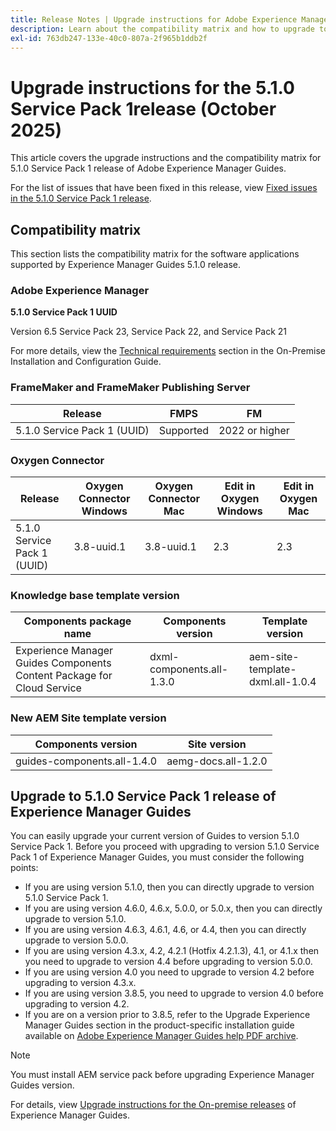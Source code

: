 ```yaml
---
title: Release Notes | Upgrade instructions for Adobe Experience Manager Guides 5.1.0 Service Pack 1 release
description: Learn about the compatibility matrix and how to upgrade to the 5.1.0 Service Pack 1 release of Adobe Experience Manager Guides.
exl-id: 763db247-133e-40c0-807a-2f965b1ddb2f
---
```

# Upgrade instructions for the 5.1.0 Service Pack 1release (October 2025)

This article covers the upgrade instructions and the compatibility matrix for 5.1.0 Service Pack 1 release of Adobe Experience Manager Guides.

For the list of issues that have been fixed in this release, view [Fixed issues in the 5.1.0 Service Pack 1 release](../release-info/fixed-issues-5-1-0-sp1.md).

## Compatibility matrix

This section lists the compatibility matrix for the software applications supported by Experience Manager Guides 5.1.0 release. 

### Adobe Experience Manager

**5.1.0 Service Pack 1 UUID**

Version 6.5 Service Pack 23, Service Pack 22, and Service Pack 21

For more details, view the [Technical requirements](../install-guide/download-install-technical-requirements.md) section in the On-Premise Installation and Configuration Guide.

### FrameMaker and FrameMaker Publishing Server

|Release| FMPS| FM |
| --- | --- | --- |
|5.1.0 Service Pack 1 (UUID) | Supported | 2022 or higher  |

### Oxygen Connector

| Release | Oxygen Connector Windows | Oxygen Connector Mac | Edit in Oxygen Windows | Edit in Oxygen Mac |  
| --- | --- | --- |--- |--- |
| 5.1.0 Service Pack 1 (UUID) | 3.8-uuid.1|3.8-uuid.1 |2.3 | 2.3  |

### Knowledge base template version

|Components package name| Components version | Template version|
|---|---|---|
|Experience Manager Guides Components Content Package for Cloud Service|dxml-components.all-1.3.0| aem-site-template-dxml.all-1.0.4|

### New AEM Site template version


| Components version | Site version|
|---|---|
|guides-components.all-1.4.0|aemg-docs.all-1.2.0|


## Upgrade to 5.1.0 Service Pack 1 release of Experience Manager Guides

You can easily upgrade your current version of Guides to version 5.1.0 Service Pack 1. Before you proceed with upgrading to version 5.1.0 Service Pack 1 of Experience Manager Guides, you must consider the following points:

- If you are using version 5.1.0, then you can directly upgrade to version 5.1.0 Service Pack 1. 
- If you are using version 4.6.0, 4.6.x, 5.0.0, or 5.0.x, then you can directly upgrade to version 5.1.0.
- If you are using version 4.6.3, 4.6.1, 4.6, or 4.4, then you can directly upgrade to version 5.0.0. 
- If you are using version 4.3.x, 4.2, 4.2.1 (Hotfix 4.2.1.3), 4.1, or 4.1.x then you need to upgrade to version 4.4 before upgrading to version 5.0.0.
- If you are using version 4.0 you need to upgrade to version 4.2 before upgrading to version 4.3.x.
- If you are using version 3.8.5, you need to upgrade to version 4.0 before upgrading to version 4.2.
- If you are on a version prior to 3.8.5, refer to the Upgrade Experience Manager Guides section in the product-specific installation guide available on [Adobe Experience Manager Guides help PDF archive](https://helpx.adobe.com/xml-documentation-for-experience-manager/archive.html).

>[!NOTE]
>
>You must install AEM service pack before upgrading Experience Manager Guides version.

For details, view [Upgrade instructions for the On-premise releases](../install-guide/upgrade-xml-documentation.md) of Experience Manager Guides.

